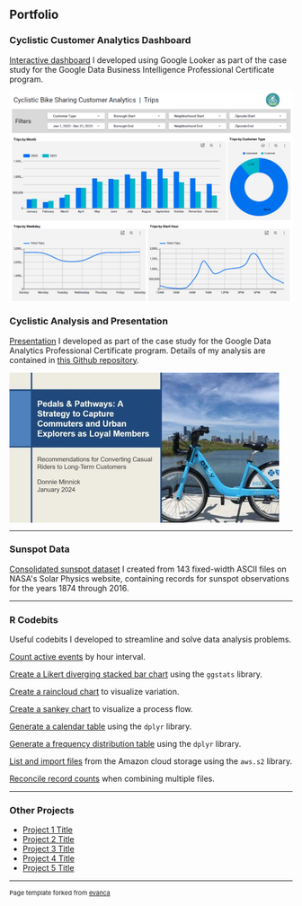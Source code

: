 ## Portfolio

### Cyclistic Customer Analytics Dashboard

[Interactive dashboard](https://lookerstudio.google.com/s/iQMxOSAScu4) I developed using Google Looker as part of the case study for the Google Data Business Intelligence Professional Certificate program.

<img src="images/cyclistic_dashboard_image.png?raw=true" style="display:block; border:0;"/>

### Cyclistic Analysis and Presentation

[Presentation](https://github.com/dtminnick/cyclistic/blob/main/inst/extdata/reference/Cyclistic%20Marketing%20Strategy%20Recommendations.pdf) I developed as part of the case study for the Google Data Analytics Professional Certificate program.  Details of my analysis are contained in [this Github repository](https://github.com/dtminnick/cyclistic).

<img src="images/cyclistic_presentation_image.jpg?raw=true" style="display:block; border:0;"/>

---

### Sunspot Data

[Consolidated sunspot dataset](https://github.com/dtminnick/sunspot) I created from 143 fixed-width ASCII files on NASA's Solar Physics website, containing records for sunspot observations for the years 1874 through 2016.

---

### R Codebits

Useful codebits I developed to streamline and solve data analysis problems.

[Count active events](https://github.com/dtminnick/codebits/blob/main/R/count_by_hour_interval.md) by hour interval.

[Create a Likert diverging stacked bar chart](https://github.com/dtminnick/codebits/blob/main/R/likert_diverging_stacked_chart.md) using the `ggstats` library.

[Create a raincloud chart](https://github.com/dtminnick/codebits/blob/main/R/raincloud_chart.md) to visualize variation.

[Create a sankey chart](https://github.com/dtminnick/codebits/blob/main/R/sankey_chart.md) to visualize a process flow.

[Generate a calendar table](https://github.com/dtminnick/codebits/blob/main/R/create_calendar_table.md) using the `dplyr` library.

[Generate a frequency distribution table](https://github.com/dtminnick/codebits/blob/main/R/frequency_distribution_table.md) using the `dplyr` library.

[List and import files](https://github.com/dtminnick/codebits/blob/main/R/list_and_extract_aws_files.md) from the Amazon cloud storage using the `aws.s2` library.

[Reconcile record counts](https://github.com/dtminnick/codebits/blob/main/R/file_reconciliation.md) when combining multiple files.

---

### Other Projects

- [Project 1 Title](http://example.com/)
- [Project 2 Title](http://example.com/)
- [Project 3 Title](http://example.com/)
- [Project 4 Title](http://example.com/)
- [Project 5 Title](http://example.com/)

---

<p style="font-size:11px">Page template forked from <a href="https://github.com/evanca/quick-portfolio">evanca</a></p>
<!-- Remove above link if you don't want to attibute -->
